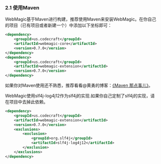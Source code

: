 ### 2.1 使用Maven

WebMagic基于Maven进行构建，推荐使用Maven来安装WebMagic。在你自己的项目（已有项目或者新建一个）中添加以下坐标即可：

```xml
<dependency>
    <groupId>us.codecraft</groupId>
    <artifactId>webmagic-core</artifactId>
    <version>0.7.0</version>
</dependency>
<dependency>
    <groupId>us.codecraft</groupId>
    <artifactId>webmagic-extension</artifactId>
    <version>0.7.0</version>
</dependency>
```

如果你对Maven使用还不熟悉，推荐看看@黄勇的博客：[《Maven 那点事儿》](http://my.oschina.net/huangyong/blog/194583)。

WebMagic使用slf4j-log4j12作为slf4j的实现.如果你自己定制了slf4j的实现，请在项目中去掉此依赖。

```xml
<dependency>
    <groupId>us.codecraft</groupId>
    <artifactId>webmagic-extension</artifactId>
    <version>0.7.0</version>
    <exclusions>
        <exclusion>
            <groupId>org.slf4j</groupId>
            <artifactId>slf4j-log4j12</artifactId>
        </exclusion>
    </exclusions>
</dependency>
```
